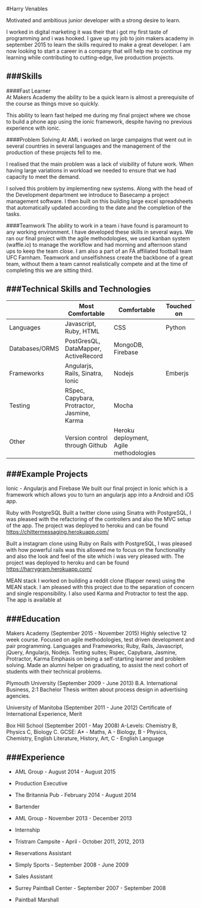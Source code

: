 #Harry Venables

Motivated and ambitious junior developer with a strong desire to learn.

I worked in digital marketing it was their that i got my first taste of programming and i was hooked. I gave up my job to join makers academy in september 2015 to learn the skills required to make a great developer. I am now looking to start a career in a company that will help me to continue my learning while contributing to cutting-edge, live production projects.

###Skills
---------------------------------

####Fast Learner  
At Makers Academy the ability to be a quick learn is almost a prerequisite of the course as things move so quickly. 

This ability to learn fast helped me during my final project where we chose to build a phone app using the ionic framework, despite having no previous experience with ionic.

####Problem Solving 
At AML i worked on large campaigns that went out in several countries in several languages and the management of the production of these projects fell to me.

I realised that the main problem was a lack of visibility of future work. When having large variations in workload we needed to ensure that we had capacity to meet the demand.

I solved this problem by implementing new systems. Along with the head of the Development department we introduce to Basecamp a project management software. I then built on this building large excel spreadsheets that automatically updated according to the date and the completion of the tasks.

####Teamwork
The ability to work in a team i have found is paramount to any working environment. I have developed these skills in several ways. We ran our final project with the agile methodologies, we used kanban system (waffle.io) to manage the workflow and had morning and afternoon stand ups to keep the team close. I am also a part of an FA affiliated football team UFC Farnham. Teamwork and unselfishness create the backbone of a great team, without them a team cannot realistically compete and at the time of completing this we are sitting third.

###Technical Skills and Technologies
---------------------------------
| |Most Comfortable|Comfortable|Touched on|
|---------|----------------|-------------------|------------------------------|
|Languages|Javascript, Ruby, HTML|CSS |Python|
|Databases/ORMS|PostGresQL, DataMapper, ActiveRecord |MongoDB, Firebase|                 |
|Frameworks|Angularjs, Rails, Sinatra, Ionic |Nodejs | Emberjs                       |
|Testing|RSpec, Capybara, Protractor, Jasmine, Karma |Mocha |
|Other|Version control through Github|Heroku deployment, Agile methodologies| |

###Example Projects
---------------------------------

Ionic - Angularjs and Firebase
We built our final project in Ionic which is a framework which allows you to turn an angularjs app into a Android and iOS app. 

Ruby with PostgreSQL
Built a twitter clone using Sinatra with PostgreSQL, I was pleased with the refactoring of the controllers and also the MVC setup of the app. The project was deployed to heroku and can be found https://chittermessaging.herokuapp.com/

Built a instagram clone using Ruby on Rails with PostgreSQL, I was pleased with how powerful rails was this allowed me to focus on the functionality and also the look and feel of the site which i was very pleased with. The project was deployed to heroku and can be found 
https://harrygram.herokuapp.com/

MEAN stack
I worked on building a reddit clone (flapper news) using the MEAN stack. I am pleased with this project due to the separation of concern and single responsibility. I also used Karma and Protractor to test the app. The app is available at
 
###Education
---------------------------------

Makers Academy (September 2015 - November 2015)
Highly selective 12 week course.
Focused on agile methodologies, test driven development and pair programming.
Languages and Frameworks; Ruby, Rails, Javascript, jQuery, Angularjs, Nodejs.
Testing suites; Rspec, Capybara, Jasmine, Protractor, Karma
Emphasis on being a self-starting learner and problem solving.
Made an alumni helper on graduating, to assist the next cohort of students with their technical problems.

Plymouth University (September 2009 - June 2013)
B.A. International Business, 2:1
Bachelor Thesis written about process design in advertising agencies.


University of Manitoba (September 2011 - June 2012)
Certificate of International Experience, Merit

Box Hill School (September 2001 - May 2008)
A-Levels: Chemistry B, Physics C, Biology C.
GCSE: A* - Maths, A - Biology, B - Physics, Chemistry, English Literature, History, Art, C - English Language

###Experience
---------------------------------

* AML Group - August 2014 - August 2015
- Production Executive
* The Britannia Pub - February 2014 - August 2014
- Bartender
* AML Group - November 2013 - December 2013
- Internship
* Tristram Campsite - April - October 2011, 2012, 2013
- Reservations Assistant
* Simply Sports - September 2008 - June 2009
- Sales Assistant
* Surrey Paintball Center - September 2007 - September 2008
- Paintball Marshall
